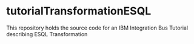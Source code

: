 # tutorialTransformationESQL
This repository holds the source code for an IBM Integration Bus Tutorial describing ESQL Transformation
